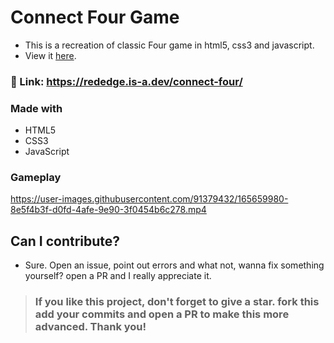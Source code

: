 # Connect Four Game
- This is a recreation of classic Four game in html5, css3 and javascript.
- View it [here](https://rededge.is-a.dev/connect-four).

### 🔗 Link: https://rededge.is-a.dev/connect-four/

### Made with
- HTML5
- CSS3
- JavaScript

### Gameplay


https://user-images.githubusercontent.com/91379432/165659980-8e5f4b3f-d0fd-4afe-9e90-3f0454b6c278.mp4



## Can I contribute?
- Sure. Open an issue, point out errors and what not, wanna fix something yourself? open a PR and I really appreciate it.

> ### If you like this project, don't forget to give a star. fork this add your commits and open a PR to make this more advanced. Thank you!
